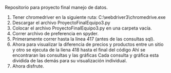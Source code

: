 Repositorio para proyecto final manejo de datos. 
1) Tener chromedriver en la siguiente ruta: C:\webdriver3\chromedrive.exe 
2) Descargar el archivo ProyectoFinalEquipo3.py 
3) Colocar el archivo ProyectoFinalEquipo3.py en una carpeta vacía. 
4) Correr archivo de preferencia en spyder. 
5) Primeramente correr hasta la linea 417 (antes de las consultas sql). 
6) Ahora para visualizar la diferencia de precios y productos entre un sitio y otro se ejecuta de la líena 418 hasta el final del código Ahí se encontraran las consultas y las gráficas Cada consulta y gráfica esta dividida de las demás para su visualización individual. 
7) Ahora disfrute.
